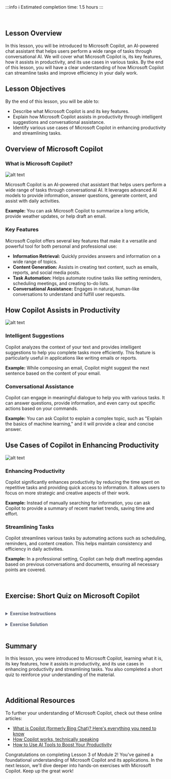 <!-- # **Lesson 3: Introduction to Microsoft Copilot** -->

<br>

:::info
:information_source: Estimated completion time: 1.5 hours
:::

<br>

## **Lesson Overview**

In this lesson, you will be introduced to Microsoft Copilot, an AI-powered chat assistant that helps users perform a wide range of tasks through conversational AI. We will cover what Microsoft Copilot is, its key features, how it assists in productivity, and its use cases in various tasks. By the end of this lesson, you will have a clear understanding of how Microsoft Copilot can streamline tasks and improve efficiency in your daily work.

## **Lesson Objectives**

By the end of this lesson, you will be able to:

- Describe what Microsoft Copilot is and its key features.
- Explain how Microsoft Copilot assists in productivity through intelligent suggestions and conversational assistance.
- Identify various use cases of Microsoft Copilot in enhancing productivity and streamlining tasks.

## **Overview of Microsoft Copilot**

### What is Microsoft Copilot?

![alt text](https://education-team-2020.s3.eu-west-1.amazonaws.com/ai-async-1/module-2-mastering-chatgpt-and-microsoft-copilot/lesson-3/microsoft-copilot.png)

Microsoft Copilot is an AI-powered chat assistant that helps users perform a wide range of tasks through conversational AI. It leverages advanced AI models to provide information, answer questions, generate content, and assist with daily activities.

**Example:**
You can ask Microsoft Copilot to summarize a long article, provide weather updates, or help draft an email.

### Key Features

Microsoft Copilot offers several key features that make it a versatile and powerful tool for both personal and professional use:

- **Information Retrieval:** Quickly provides answers and information on a wide range of topics.
- **Content Generation:** Assists in creating text content, such as emails, reports, and social media posts.
- **Task Automation:** Helps automate routine tasks like setting reminders, scheduling meetings, and creating to-do lists.
- **Conversational Assistance:** Engages in natural, human-like conversations to understand and fulfill user requests.

## **How Copilot Assists in Productivity**

![alt text](https://education-team-2020.s3.eu-west-1.amazonaws.com/ai-async-1/module-2-mastering-chatgpt-and-microsoft-copilot/lesson-3/copilot-productivity.png)

### Intelligent Suggestions

Copilot analyzes the context of your text and provides intelligent suggestions to help you complete tasks more efficiently. This feature is particularly useful in applications like writing emails or reports.

**Example:**
While composing an email, Copilot might suggest the next sentence based on the content of your email.

### Conversational Assistance

Copilot can engage in meaningful dialogue to help you with various tasks. It can answer questions, provide information, and even carry out specific actions based on your commands.

**Example:**
You can ask Copilot to explain a complex topic, such as "Explain the basics of machine learning," and it will provide a clear and concise answer.

## **Use Cases of Copilot in Enhancing Productivity**

![alt text](https://education-team-2020.s3.eu-west-1.amazonaws.com/ai-async-1/module-2-mastering-chatgpt-and-microsoft-copilot/lesson-3/copilot-productivity-2.jpg)

### Enhancing Productivity

Copilot significantly enhances productivity by reducing the time spent on repetitive tasks and providing quick access to information. It allows users to focus on more strategic and creative aspects of their work.

**Example:**
Instead of manually searching for information, you can ask Copilot to provide a summary of recent market trends, saving time and effort.

### Streamlining Tasks

Copilot streamlines various tasks by automating actions such as scheduling, reminders, and content creation. This helps maintain consistency and efficiency in daily activities.

**Example:**
In a professional setting, Copilot can help draft meeting agendas based on previous conversations and documents, ensuring all necessary points are covered.

<br />

## **Exercise: Short Quiz on Microsoft Copilot**

<br />

<details style="font-size: 14px; cursor: pointer; outline: none; color: #575d70;">
<summary><strong>Exercise Instructions</strong></summary>

Answer the following questions based on the lesson content:

- **Question 1:** What is Microsoft Copilot?
- **Question 2:** Name two key features of Microsoft Copilot.
- **Question 3:** How does Copilot provide intelligent suggestions?
- **Question 4:** Describe a use case where Copilot enhances productivity.
- **Question 5:** How does Copilot help with conversational assistance?

</details>

<br />

<details style="font-size: 14px; cursor: pointer; outline: none; color: #575d70;">
<summary><strong>Exercise Solution</strong></summary>

- **Question 1:** What is Microsoft Copilot?
  **Answer:**
  Microsoft Copilot is an AI-powered chat assistant that helps users perform a wide range of tasks through conversational AI, providing information, generating content, and assisting with daily activities.
- **Question 2:** Name two key features of Microsoft Copilot.
  **Answer:**
  Two key features of Microsoft Copilot are information retrieval and content generation.
- **Question 3:** How does Copilot provide intelligent suggestions?
  **Answer:**
  Copilot analyzes the context of your text and provides intelligent suggestions to help you complete tasks more efficiently, such as suggesting the next sentence based on the content of your writing.
- **Question 4:** Describe a use case where Copilot enhances productivity.
  **Answer:**
  Copilot enhances productivity by quickly providing summaries of recent market trends, allowing users to focus on more strategic tasks rather than spending time searching for information.
- **Question 5:** How does Copilot help with conversational assistance?
  **Answer:**
  Copilot helps with conversational assistance by engaging in meaningful dialogue to answer questions, provide information, and carry out specific actions based on user commands.

</details>

<br />

## **Summary**

In this lesson, you were introduced to Microsoft Copilot, learning what it is, its key features, how it assists in productivity, and its use cases in enhancing productivity and streamlining tasks. You also completed a short quiz to reinforce your understanding of the material.

<br />

## **Additional Resources**

To further your understanding of Microsoft Copilot, check out these online articles:

- [What is Copilot (formerly Bing Chat)? Here's everything you need to know](https://www.zdnet.com/article/what-is-copilot-formerly-bing-chat-heres-everything-you-need-to-know/)
- [How Copilot works, technically speaking](https://www.microsoft.com/en-us/bing/do-more-with-ai/how-bing-chat-works?form=MA13KP)
- [How to Use AI Tools to Boost Your Productivity](https://www.linkedin.com/business/learning/blog/productivity-tips/ai-productivity)

Congratulations on completing Lesson 3 of Module 2! You've gained a foundational understanding of Microsoft Copilot and its applications. In the next lesson, we'll dive deeper into hands-on exercises with Microsoft Copilot. Keep up the great work!
